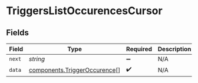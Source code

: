 # TriggersListOccurencesCursor


## Fields

| Field                                                                        | Type                                                                         | Required                                                                     | Description                                                                  |
| ---------------------------------------------------------------------------- | ---------------------------------------------------------------------------- | ---------------------------------------------------------------------------- | ---------------------------------------------------------------------------- |
| `next`                                                                       | *string*                                                                     | :heavy_minus_sign:                                                           | N/A                                                                          |
| `data`                                                                       | [components.TriggerOccurence](../../models/components/triggeroccurence.md)[] | :heavy_check_mark:                                                           | N/A                                                                          |
